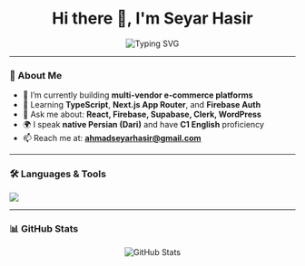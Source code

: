 <h1 align="center">Hi there 👋, I'm Seyar Hasir</h1>

<p align="center">
  <img src="https://readme-typing-svg.demolab.com?font=Fira+Code&pause=1000&color=14A098&center=true&vCenter=true&width=435&lines=Full-stack+Web+Developer;React+%7C+Next.js+%7C+Firebase+%7C+Supabase;WordPress+%7C+Shopify+%7C+Duda+Expert;Building+useful+and+scalable+apps" alt="Typing SVG" />
</p>

---

### 🚀 About Me
- 🔭 I’m currently building **multi-vendor e-commerce platforms**
- 🌱 Learning **TypeScript**, **Next.js App Router**, and **Firebase Auth**
- 💬 Ask me about: **React, Firebase, Supabase, Clerk, WordPress**
- 🌍 I speak **native Persian (Dari)** and have **C1 English** proficiency
- 📫 Reach me at: **ahmadseyarhasir@gmail.com**

---

### 🛠️ Languages & Tools

<p align="left">
  <img src="https://skillicons.dev/icons?i=js,ts,react,nextjs,tailwind,html,css,firebase,supabase,wordpress,shopify,github,vercel" />
</p>

---

### 📊 GitHub Stats

<p align="center">
  <img src="https://github-readme-stats.vercel.app/api?username=seyarhasir&show_icons=true&include_all_commits=true&count_private=true&theme=radical" alt="GitHub Stats" />
</p>
